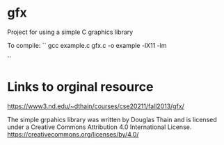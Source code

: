 # gfx
Project for using a simple C graphics library

To compile:
``
gcc example.c gfx.c -o example -lX11 -lm

``

# Links to orginal resource

https://www3.nd.edu/~dthain/courses/cse20211/fall2013/gfx/

The simple grpahics library was written by Douglas Thain and is licensed under a Creative Commons Attribution 4.0 International License.  https://creativecommons.org/licenses/by/4.0/
